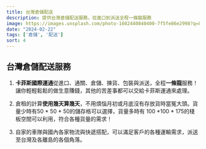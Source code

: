 ```yaml
---
title: 台灣倉儲配送
description: 提供台灣倉儲配送服務，從進口到派送全程一條龍服務
image: https://images.unsplash.com/photo-1602440840400-7f5fe86e2998?q=80&w=1920&auto=format&fit=crop&ixlib=rb-4.0.3&ixid=M3wxMjA3fDB8MHxwaG90by1wYWdlfHx8fGVufDB8fHx8fA%3D%3D
date: "2024-02-22"
tags: ['倉儲', '配送']
sort: 4
---
```


## 台灣倉儲配送服務

1. **卡菲斯國際運通**從進口、通關、倉儲、揀貨、包裝與派送，全程**一條龍**服務！讓你輕輕鬆鬆的做生意賺錢，其他的苦差事都可以交給卡菲斯運通來處理。
 
2. 倉租的計算**使用幾天算幾天**，不用煩惱月初或月底沒有存放貨時當冤大頭。貨量少時有50 * 50 * 50的儲存格可以選擇，貨量多時有 100 *100 * 175的棧板空間可以利用，符合各種貨量的需求！
 
3. 自家的車隊與國內各家物流與快遞搭配，可以滿足客戶的各種運輸需求，派送至台灣及各離島的各個角落。